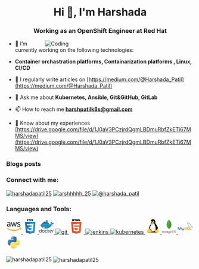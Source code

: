 
<h1 align="center">Hi 👋, I'm Harshada</h1>
<h3 align="center">Working as an OpenShift Engineer at Red Hat </h3>
<img align="right" alt="Coding" width="400" src="https://thumbs.dreamstime.com/b/software-engineer-f%C3%AAmea-38405383.jpg">

- 🌱 I’m currently working on the following technologies:
- **Container orchastration platforms, Containarization platforms , Linux, CI/CD**

- 📝 I regularly write articles on [https://medium.com/@Harshada_Patil](https://medium.com/@Harshada_Patil)

- 💬 Ask me about **Kubernetes, Ansible, Git&GitHub, GitLab**

- 📫 How to reach me **harshpatilk8s@gmail.com**

- 📄 Know about my experiences [https://drive.google.com/file/d/1J0aV3PCzjrdQgmLBDmuRbfZkETi67MMS/view](https://drive.google.com/file/d/1J0aV3PCzjrdQgmLBDmuRbfZkETi67MMS/view)

### Blogs posts
<!-- BLOG-POST-LIST:START -->
<!-- BLOG-POST-LIST:END -->

<h3 align="left">Connect with me:</h3>
<p align="left">
<a href="https://linkedin.com/in/harshadapatil25" target="blank"><img align="center" src="https://raw.githubusercontent.com/rahuldkjain/github-profile-readme-generator/master/src/images/icons/Social/linked-in-alt.svg" alt="harshadapatil25" height="30" width="40" /></a>
<a href="https://instagram.com/arshhhhh_25" target="blank"><img align="center" src="https://raw.githubusercontent.com/rahuldkjain/github-profile-readme-generator/master/src/images/icons/Social/instagram.svg" alt="arshhhhh_25" height="30" width="40" /></a>
<a href="https://medium.com/@harshada_patil" target="blank"><img align="center" src="https://raw.githubusercontent.com/rahuldkjain/github-profile-readme-generator/master/src/images/icons/Social/medium.svg" alt="@harshada_patil" height="30" width="40" /></a>
</p>

<h3 align="left">Languages and Tools:</h3>
<p align="left"> <a href="https://aws.amazon.com" target="_blank" rel="noreferrer"> <img src="https://raw.githubusercontent.com/devicons/devicon/master/icons/amazonwebservices/amazonwebservices-original-wordmark.svg" alt="aws" width="40" height="40"/> </a> <a href="https://www.w3schools.com/css/" target="_blank" rel="noreferrer"> <img src="https://raw.githubusercontent.com/devicons/devicon/master/icons/css3/css3-original-wordmark.svg" alt="css3" width="40" height="40"/> </a> <a href="https://www.docker.com/" target="_blank" rel="noreferrer"> <img src="https://raw.githubusercontent.com/devicons/devicon/master/icons/docker/docker-original-wordmark.svg" alt="docker" width="40" height="40"/> </a> <a href="https://git-scm.com/" target="_blank" rel="noreferrer"> <img src="https://www.vectorlogo.zone/logos/git-scm/git-scm-icon.svg" alt="git" width="40" height="40"/> </a> <a href="https://www.w3.org/html/" target="_blank" rel="noreferrer"> <img src="https://raw.githubusercontent.com/devicons/devicon/master/icons/html5/html5-original-wordmark.svg" alt="html5" width="40" height="40"/> </a> <a href="https://www.jenkins.io" target="_blank" rel="noreferrer"> <img src="https://www.vectorlogo.zone/logos/jenkins/jenkins-icon.svg" alt="jenkins" width="40" height="40"/> </a> <a href="https://kubernetes.io" target="_blank" rel="noreferrer"> <img src="https://www.vectorlogo.zone/logos/kubernetes/kubernetes-icon.svg" alt="kubernetes" width="40" height="40"/> </a> <a href="https://www.linux.org/" target="_blank" rel="noreferrer"> <img src="https://raw.githubusercontent.com/devicons/devicon/master/icons/linux/linux-original.svg" alt="linux" width="40" height="40"/> </a> <a href="https://www.mongodb.com/" target="_blank" rel="noreferrer"> <img src="https://raw.githubusercontent.com/devicons/devicon/master/icons/mongodb/mongodb-original-wordmark.svg" alt="mongodb" width="40" height="40"/> </a> <a href="https://www.mysql.com/" target="_blank" rel="noreferrer"> <img src="https://raw.githubusercontent.com/devicons/devicon/master/icons/mysql/mysql-original-wordmark.svg" alt="mysql" width="40" height="40"/> </a> <a href="https://www.python.org" target="_blank" rel="noreferrer"> <img src="https://raw.githubusercontent.com/devicons/devicon/master/icons/python/python-original.svg" alt="python" width="40" height="40"/> </a> </p>

<p><img align="left" src="https://github-readme-stats.vercel.app/api/top-langs?username=harshadapatil25&show_icons=true&locale=en&layout=compact" alt="harshadapatil25" /></p>

<p>&nbsp;<img align="center" src="https://github-readme-stats.vercel.app/api?username=harshadapatil25&show_icons=true&locale=en" alt="harshadapatil25" /></p>
